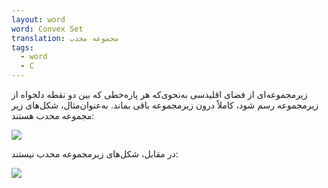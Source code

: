 ```yaml
---
layout: word
word: Convex Set
translation: مجموعه محدب
tags:
  - word
  - C
---
```

زیرمجموعه‌ای از فضای اقلیدسی به‌نحوی‌که هر پاره‌خطی که بین دو نقطه دلخواه از زیرمجموعه رسم شود، کاملاً درون زیرمجموعه باقی بماند. به‌عنوان‌مثال، شکل‌های زیر مجموعه محدب هستند:

![](/assets/img/convex_set.png)

در مقابل، شکل‌های زیرمجموعه محدب نیستند:

![](/assets/img/nonconvex_set.png)

